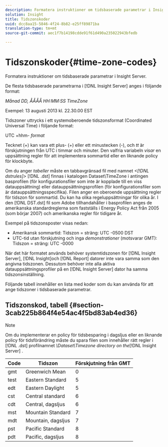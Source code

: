 ```yaml
---
description: Formatera instruktioner om tidsbaserade parametrar i Insight Server.
solution: Insight
title: Tidszonskoder
uuid: dcc8aa15-5846-4f24-8b82-e25ff89871ba
translation-type: tm+mt
source-git-commit: aec1f7b14198cdde91f61d490a235022943bfedb

---
```



# Tidszonskoder{#time-zone-codes}

Formatera instruktioner om tidsbaserade parametrar i Insight Server.

De flesta tidsbaserade parametrarna i [!DNL Insight Server] anges i följande format:

*Månad DD, ÅÅÅÅ HH:MM:SS TimeZone*

Exempel: 13 augusti 2013 kl. 22.30.00 EST

Tidszoner uttrycks i ett systemoberoende tidszonsformat (Coordinated Universal Time) i följande format:

UTC +hhm- *format*

Tecknet (+) kan vara ett plus- (+) eller ett minustecken (-), och *tt* är förskjutningen från UTC i timmar och minuter. Den valfria variabeln *visar* en uppsättning regler för att implementera sommartid eller en liknande policy för klockbyte.

Om du anger *tabeller* måste en tabbavgränsad fil med namnet *&lt;[!DNL dstrules]>* [!DNL .dst] finnas i katalogen Dataset\TimeZone i antingen basprofilen (för konfigurationsfiler som inte är kopplade till en viss datauppsättning) eller datauppsättningsprofilen (för konfigurationsfiler som är datauppsättningsspecifika). Filen anger en oberoende uppsättning regler för tidszon för sommartid. Du kan ha olika regeluppsättningar för olika år. I den [!DNL DST.dst] fil som Adobe tillhandahåller i basprofilen anges de amerikanska standardreglerna som fastställs i Energy Policy Act från 2005 (som börjar 2007) och amerikanska regler för tidigare år.

Exempel på tidszonsposter visas nedan:

* Amerikansk sommartid: Tidszon = sträng: UTC -0500 DST
* UTC-tid utan förskjutning och inga *demonstrationer* (motsvarar GMT): Tidszon = sträng: UTC -0000

När det här formatet används behöver systemtidszonen för [!DNL Insight Server], [!DNL Insight]och [!DNL Report] datorer inte vara samma som den angivna tidszonen. Dessutom behöver inte alla aktiva datauppsättningsprofiler på en [!DNL Insight Server] dator ha samma tidszonsinställning.

Följande tabell innehåller en lista med koder som du kan använda för att ange tidszoner i tidsbaserade parametrar.

## Tidszonskod, tabell {#section-3cab225b864f4e54ac4f5bd83ab4ed36}

>[!NOTE]
>
>Om du implementerar en policy för tidsbesparing i dagsljus eller en liknande policy för tidsförändring måste du spara filen som innehåller rätt regler i [!DNL .dst] profilnamnet *\Dataset\Timezone directory on the*[!DNL Insight Server] .

| Code | Tidszon | Förskjutning från GMT |
|---|---|---|
| gmt | Greenwich Mean | 0 |
| test | Eastern Standard | 5 |
| edt | Eastern Daylight | 5 |
| cst | Central standard | 6 |
| cdt | Central, dagsljus | 6 |
| mst | Mountain Standard | 7 |
| mdt | Mountain, dagsljus | 7 |
| pst | Pacific Standard | 8 |
| pdt | Pacific, dagsljus | 8 |

